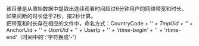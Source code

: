 该目录是从原始数据中提取出连续观看时间超过6分钟用户的网络带宽和时长。  
如果间断的时长低于2秒，按2秒计算。  
把带宽和时长存在相应的文件中，命名方式：CountryCode + '_' + TmpUid + '_' + AnchorUid + '_' + UserUid + '_' + UserIp + '_' + 'rtime-begin' + '_' + 'rtime-end'（时间中的':'字符换成'-'）  
